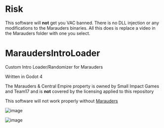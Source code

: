 # Risk

This software will **not** get you VAC banned. There is no DLL injection or any modifications to the Marauders binaries. All this does is replace a video in the Marauders folder with one you select.

# MaraudersIntroLoader
 Custom Intro Loader/Randomizer for Marauders

Written in Godot 4

The Marauders & Central Empire property is owned by Small Impact Games and Team17 and is **not** covered by the licensing applied to this repository

This software will not work properly without [Marauders](https://store.steampowered.com/app/1789480/Marauders/)

![image](https://github.com/ynot01/MaraudersIntroLoader/assets/28408322/bb55e855-b299-41df-8c2d-bf8b0868acbb)

![image](https://github.com/ynot01/MaraudersIntroLoader/assets/28408322/30e7077e-c9a9-4a03-8a15-e55855461f48)
